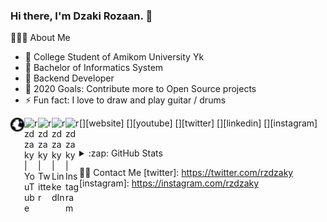 ### Hi there, I'm Dzaki Rozaan. 👋


👨🏻‍💻 About Me

- 🔭 College Student of Amikom University Yk
- 🌱 Bachelor of Informatics System
- 👯 Backend Developer
- 🥅 2020 Goals: Contribute more to Open Source projects
- ⚡ Fun fact: I love to draw and play guitar / drums

[<img align="left" alt="rzdzaky.com" width="22px" src="https://raw.githubusercontent.com/iconic/open-iconic/master/svg/globe.svg" />][website]
[<img align="left" alt="rzdzaky | YouTube" width="22px" src="https://cdn.jsdelivr.net/npm/simple-icons@v3/icons/youtube.svg" />][youtube]
[<img align="left" alt="rzdzaky | Twitter" width="22px" src="https://cdn.jsdelivr.net/npm/simple-icons@v3/icons/twitter.svg" />][twitter]
[<img align="left" alt="rzdzaky | LinkedIn" width="22px" src="https://cdn.jsdelivr.net/npm/simple-icons@v3/icons/linkedin.svg" />][linkedin]
[<img align="left" alt="rzdzaky | Instagram" width="22px" src="https://cdn.jsdelivr.net/npm/simple-icons@v3/icons/instagram.svg" />][instagram]

<br />

<details>
  <summary>:zap: GitHub Stats</summary>

  <img align="left" alt="rzdzaky's GitHub Stats" src="https://github-readme-stats.rzdzaky.vercel.app/api?username=rzdzaky&show_icons=true&hide_border=true" />

</details>

🤝🏻 Contact Me
[twitter]: https://twitter.com/rzdzaky
[instagram]: https://instagram.com/rzdzaky
